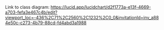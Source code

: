 Link to class diagram:
https://lucid.app/lucidchart/d2f1773a-e13f-4669-a703-fefa3e467c4b/edit?viewport_loc=-436%2C71%2C2560%2C1232%2C0_0&invitationId=inv_a884e50c-c273-4b79-88cd-fd4abd3a1988

